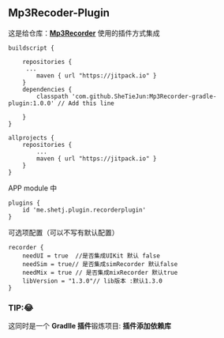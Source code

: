 ## Mp3Recoder-Plugin

这是给仓库：**[Mp3Recorder](https://github.com/SheTieJun/Mp3Recorder)** 使用的插件方式集成

```
buildscript {
   
    repositories {
     ...
        maven { url "https://jitpack.io" }
    }
    dependencies {
        classpath 'com.github.SheTieJun:Mp3Recorder-gradle-plugin:1.0.0' // Add this line
        
    }
}

allprojects {
    repositories {
        ...
        maven { url "https://jitpack.io" }
    }
}
```

APP module 中

```
plugins {
    id 'me.shetj.plugin.recorderplugin'
}

```

可选项配置（可以不写有默认配置）

```
recorder {
    needUI = true  //是否集成UIKit 默认 false
    needSim = true// 是否集成simRecorder 默认false
    needMix = true // 是否集成mixRecorder 默认true
    libVersion = "1.3.0"// lib版本 :默认1.3.0
}
```

### TIP:😂

这同时是一个 **Gradlle 插件**锻炼项目: **插件添加依赖库**